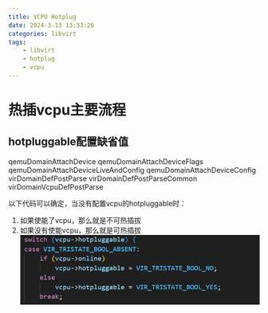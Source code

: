 ```yaml
---
title: VCPU Hotplug
date: 2024-3-13 13:33:26
categories: libvirt
tags:
    - libvirt
    - hotplug
    - vcpu
---
```


# 热插vcpu主要流程

## hotpluggable配置缺省值
qemuDomainAttachDevice
qemuDomainAttachDeviceFlags
qemuDomainAttachDeviceLiveAndConfig
qemuDomainAttachDeviceConfig
virDomainDefPostParse
virDomainDefPostParseCommon
virDomainVcpuDefPostParse

以下代码可以确定，当没有配置vcpu的hotpluggable时：
1. 如果使能了vcpu，那么就是不可热插拔
2. 如果没有使能vcpu，那么就是可热插拔
![hotpluggable_not_set](https://raw.githubusercontent.com/Gjorn4389/Gjorn4389.github.io/main/images/plug_vcpu_hotpluggable_not_set.png)